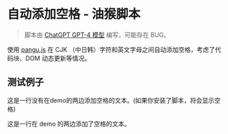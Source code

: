 # 自动添加空格 - 油猴脚本

> 脚本由 [ChatGPT GPT-4 模型](https://chat.openai.com/chat) 编写，可能存在 BUG。

使用 [pangu.js](https://github.com/vinta/pangu.js/blob/master/dist/browser/pangu.js) 在 CJK （中日韩）字符和英文字母之间自动添加空格，考虑了代码块、DOM 动态更新等情况。

## 测试例子

这是一行没有在demo的两边添加空格的文本。(如果你安装了脚本，将会显示空格)

这是一行在 demo 的两边添加了空格的文本。
